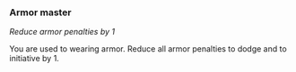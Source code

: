 
### Armor master

_Reduce armor penalties by 1_

You are used to wearing armor. Reduce all armor penalties to dodge and to initiative by 1.
